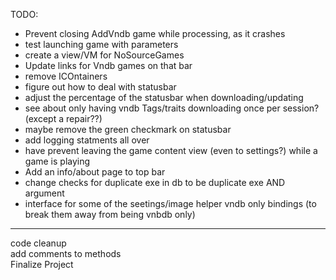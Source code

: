 TODO: 
- Prevent closing AddVndb game while processing, as it crashes 
- test launching game with parameters 
- create a view/VM for NoSourceGames 
- Update links for Vndb games on that bar 
- remove ICOntainers 
 - figure out how to deal with statusbar 
- adjust the percentage of the statusbar when downloading/updating 
- see about only having vndb Tags/traits downloading once per session? (except a repair??) 
- maybe remove the green checkmark on statusbar 
- add logging statments all over 
- have prevent leaving the game content view (even to settings?) while a game is playing 
- Add an info/about page to top bar 
- change checks for duplicate exe in db to be duplicate exe AND argument 
- interface for some of the seetings/image helper vndb only bindings (to break them away from being vnbdb only)   


--- 
code cleanup  
add comments to methods  
Finalize Project  
